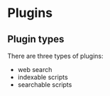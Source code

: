 # Plugins

## Plugin types

There are three types of plugins:

- web search
- indexable scripts
- searchable scripts
